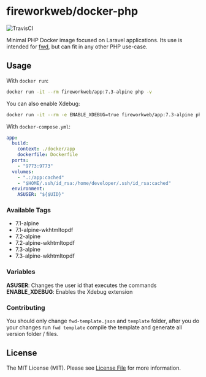 # fireworkweb/docker-php

![TravisCI](https://travis-ci.com/fireworkweb/docker-php.svg?branch=master)

Minimal PHP Docker image focused on Laravel applications. Its use is intended for [fwd](https://github.com/fireworkweb/fwd), but can fit in any other PHP use-case.

## Usage

With `docker run`:

```sh
docker run -it --rm fireworkweb/app:7.3-alpine php -v
```

You can also enable Xdebug:

```sh
docker run -it --rm -e ENABLE_XDEBUG=true fireworkweb/app:7.3-alpine php -v
```

With `docker-compose.yml`:

```yaml
app:
  build:
    context: ./docker/app
    dockerfile: Dockerfile
  ports:
    - "9773:9773"
  volumes:
    - ".:/app:cached"
    - "$HOME/.ssh/id_rsa:/home/developer/.ssh/id_rsa:cached"
  environment:
    ASUSER: "${$UID}"
```

### Available Tags

- 7.1-alpine
- 7.1-alpine-wkhtmltopdf
- 7.2-alpine
- 7.2-alpine-wkhtmltopdf
- 7.3-alpine
- 7.3-alpine-wkhtmltopdf

### Variables

**ASUSER**: Changes the user id that executes the commands
**ENABLE_XDEBUG**: Enables the Xdebug extension

### Contributing

You should only change `fwd-template.json` and `template` folder, after you do your changes run `fwd template` compile the template and generate all version folder / files.

## License

The MIT License (MIT). Please see [License File](LICENSE.md) for more information.
